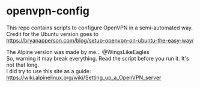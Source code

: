 # openvpn-config
This repo contains scripts to configure OpenVPN in a semi-automated way.  Credit for the Ubuntu version goes to  
https://bryanapperson.com/blog/setup-openvpn-on-ubuntu-the-easy-way/  

The Alpine version was made by me... @WingsLikeEagles  
So, warning it may break everything.  Read the script before you run it.  It's not that long.  
I did try to use this site as a guide:  
https://wiki.alpinelinux.org/wiki/Setting_up_a_OpenVPN_server  

